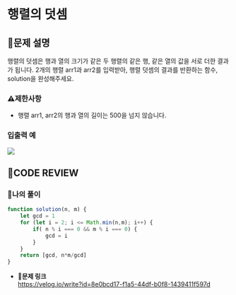 # 행렬의 덧셈

## **📝문제 설명**
행렬의 덧셈은 행과 열의 크기가 같은 두 행렬의 같은 행, 같은 열의 값을 서로 더한 결과가 됩니다. 2개의 행렬 arr1과 arr2를 입력받아, 행렬 덧셈의 결과를 반환하는 함수, solution을 완성해주세요.
### **⚠제한사항**
- 행렬 arr1, arr2의 행과 열의 길이는 500을 넘지 않습니다.
### **입출력 예**
![](https://velog.velcdn.com/images/ssori0421/post/bd7f738b-8ec3-45e8-bd9e-866b26150e08/image.png)

## **🧐CODE REVIEW**
### **🧾나의 풀이**

```js
function solution(n, m) {
    let gcd = 1
    for (let i = 2; i <= Math.min(n,m); i++) {
        if( n % i === 0 && m % i === 0) {
            gcd = i
        }
    } 
    return [gcd, n*m/gcd]
}
```

- **🔗문제 링크**<br/>
https://velog.io/write?id=8e0bcd17-f1a5-44df-b0f8-1439411f597d